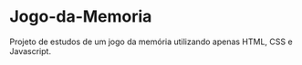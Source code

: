 # Jogo-da-Memoria
Projeto de estudos de um jogo da memória utilizando apenas HTML, CSS e Javascript.
